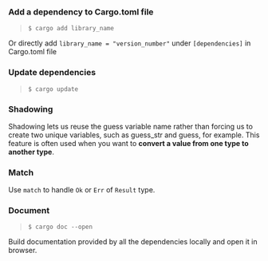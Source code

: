### Add a dependency to Cargo.toml file
> `$ cargo add library_name`

Or directly add `library_name = "version_number"` under `[dependencies]` in Cargo.toml file

### Update dependencies
> `$ cargo update`

### Shadowing
Shadowing lets us reuse the guess variable name rather than forcing us to create two unique variables, such as guess_str and guess, for example. This feature is often used when you want to **convert a value from one type to another type**.

### Match
Use `match` to handle `Ok` or `Err` of `Result` type.

### Document
> `$ cargo doc --open`

Build documentation provided by all the dependencies locally and open it in browser.
